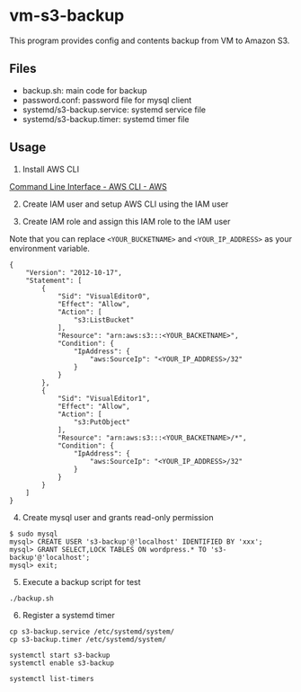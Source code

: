 # vm-s3-backup

This program provides config and contents backup from VM to Amazon S3.

## Files

- backup.sh: main code for backup
- password.conf: password file for mysql client
- systemd/s3-backup.service: systemd service file
- systemd/s3-backup.timer: systemd timer file

## Usage

1) Install AWS CLI

[Command Line Interface - AWS CLI - AWS](https://aws.amazon.com/cli/)

2) Create IAM user and setup AWS CLI using the IAM user

3) Create IAM role and assign this IAM role to the IAM user

Note that you can replace `<YOUR_BUCKETNAME>` and `<YOUR_IP_ADDRESS>` as your environment variable.

```
{
    "Version": "2012-10-17",
    "Statement": [
        {
            "Sid": "VisualEditor0",
            "Effect": "Allow",
            "Action": [
                "s3:ListBucket"
            ],
            "Resource": "arn:aws:s3:::<YOUR_BACKETNAME>",
            "Condition": {
                "IpAddress": {
                    "aws:SourceIp": "<YOUR_IP_ADDRESS>/32"
                }
            }
        },
        {
            "Sid": "VisualEditor1",
            "Effect": "Allow",
            "Action": [
                "s3:PutObject"
            ],
            "Resource": "arn:aws:s3:::<YOUR_BACKETNAME>/*",
            "Condition": {
                "IpAddress": {
                    "aws:SourceIp": "<YOUR_IP_ADDRESS>/32"
                }
            }
        }
    ]
}
```

4) Create mysql user and grants read-only permission

```
$ sudo mysql
mysql> CREATE USER 's3-backup'@'localhost' IDENTIFIED BY 'xxx';
mysql> GRANT SELECT,LOCK TABLES ON wordpress.* TO 's3-backup'@'localhost';
mysql> exit;
```

5) Execute a backup script for test

```
./backup.sh
```

6) Register a systemd timer

```
cp s3-backup.service /etc/systemd/system/
cp s3-backup.timer /etc/systemd/system/

systemctl start s3-backup
systemctl enable s3-backup

systemctl list-timers
```
